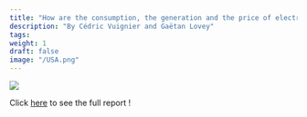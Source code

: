 ```yaml
---
title: "How are the consumption, the generation and the price of electricity influenced in the United States ?"
description: "By Cédric Vuignier and Gaëtan Lovey"
tags:
weight: 1
draft: false
image: "/USA.png"
---
```


![](/USA.png)

Click [here](https://bookdown.org/connect/#/apps/5233/access) to see the full report !

